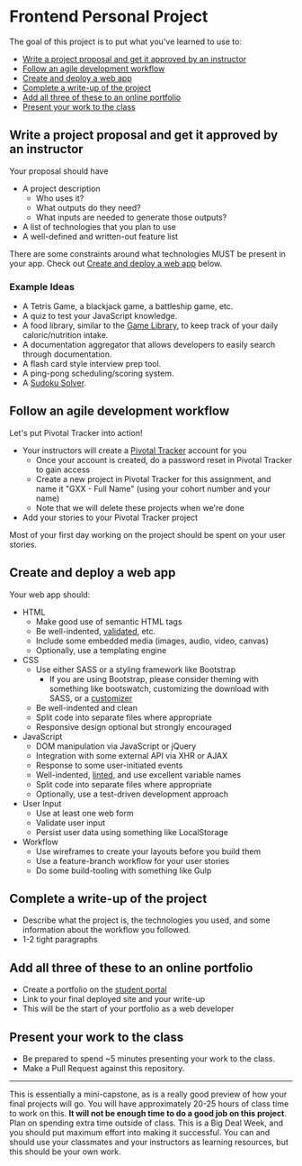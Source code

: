# Frontend Personal Project

The goal of this project is to put what you've learned to use to:

* [Write a project proposal and get it approved by an instructor](#proposal)
* [Follow an agile development workflow](#agile)
* [Create and deploy a web app](#create-deploy)
* [Complete a write-up of the project](#write-up)
* [Add all three of these to an online portfolio](#portfolio)
* [Present your work to the class](#present)

<a id="proposal"></a>

## Write a project proposal and get it approved by an instructor

Your proposal should have

* A project description
    * Who uses it?
    * What outputs do they need?
    * What inputs are needed to generate those outputs?
* A list of technologies that you plan to use
* A well-defined and written-out feature list

There are some constraints around what technologies MUST be present in your app. Check out [Create and deploy a web app](#create-deploy) below.

### Example Ideas

* A Tetris Game, a blackjack game, a battleship game, etc.
* A quiz to test your JavaScript knowledge.
* A food library, similar to the [Game Library](https://github.com/gSchool/g11-course-curriculum/tree/master/week05/05_exercises/js-game-library), to keep track of your daily caloric/nutrition intake.
* A documentation aggregator that allows developers to easily search through documentation.
* A flash card style interview prep tool.
* A ping-pong scheduling/scoring system.
* A [Sudoku Solver](http://mherman.org/sudoku-solver/).

<a id="agile"></a>

## Follow an agile development workflow

Let's put Pivotal Tracker into action!

* Your instructors will create a [Pivotal Tracker](http://www.pivotaltracker.com) account for you
    * Once your account is created, do a password reset in Pivotal Tracker to gain access
    * Create a new project in Pivotal Tracker for this assignment, and name it "GXX - Full Name" (using your cohort number and your name)
    * Note that we will delete these projects when we're done
* Add your stories to your Pivotal Tracker project

Most of your first day working on the project should be spent on your user stories.

<a id="create-deploy"></a>

## Create and deploy a web app

Your web app should:

* HTML
    * Make good use of semantic HTML tags
    * Be well-indented, [validated](https://validator.w3.org/nu/), etc.
    * Include some embedded media (images, audio, video, canvas)
    * Optionally, use a templating engine
* CSS
    * Use either SASS or a styling framework like Bootstrap
        * If you are using Bootstrap, please consider theming with something like bootswatch, customizing the download with SASS, or a [customizer](http://getbootstrap.com/customize/)
    * Be well-indented and clean
    * Split code into separate files where appropriate
    * Responsive design optional but strongly encouraged
* JavaScript
    * DOM manipulation via JavaScript or jQuery
    * Integration with some external API via XHR or AJAX
    * Response to some user-initiated events
    * Well-indented, [linted](http://www.javascriptlint.com/online_lint.php), and use excellent variable names
    * Split code into separate files where appropriate
    * Optionally, use a test-driven development approach
* User Input
    * Use at least one web form
    * Validate user input
    * Persist user data using something like LocalStorage
* Workflow
    * Use wireframes to create your layouts before you build them
    * Use a feature-branch workflow for your user stories
    * Do some build-tooling with something like Gulp

<a id="write-up"></a>

## Complete a write-up of the project

* Describe what the project is, the technologies you used, and some information about the workflow you followed.
* 1-2 tight paragraphs

<a id="portfolio"></a>

## Add all three of these to an online portfolio

* Create a portfolio on the [student portal](http://students.galvanize.com)
* Link to your final deployed site and your write-up
* This will be the start of your portfolio as a web developer

<a id="present"></a>

## Present your work to the class

* Be prepared to spend ~5 minutes presenting your work to the class.
* Make a Pull Request against this repository.

---

This is essentially a mini-capstone, as is a really good preview of how your final projects will go. You will have approximately 20-25 hours of class time to work on this. **It will not be enough time to do a good job on this project**. Plan on spending extra time outside of class. This is a Big Deal Week, and you should put maximum effort into making it successful. You can and should use your classmates and your instructors as learning resources, but this should be your own work.
